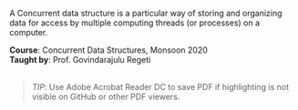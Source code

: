 A Concurrent data structure is a particular way of storing and organizing
data for access by multiple computing threads (or processes) on a computer.

**Course**: Concurrent Data Structures, Monsoon 2020<br>
**Taught by**: Prof. Govindarajulu Regeti
<br>
<br>

> *TIP*: Use Adobe Acrobat Reader DC to save PDF if highlighting is not
> visible on GitHub or other PDF viewers.
